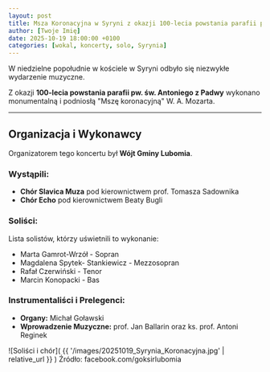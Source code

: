 ```yaml
---
layout: post
title: Msza Koronacyjna w Syryni z okazji 100-lecia powstania parafii pw. św. Antoniego z Padwy
author: [Twoje Imię]
date: 2025-10-19 18:00:00 +0100
categories: [wokal, koncerty, solo, Syrynia]
---
```


W niedzielne popołudnie w kościele w Syryni odbyło się niezwykłe wydarzenie muzyczne.

Z okazji **100-lecia powstania parafii pw. św. Antoniego z Padwy** wykonano monumentalną i podniosłą "Mszę koronacyjną" W. A. Mozarta.

---

## Organizacja i Wykonawcy

Organizatorem tego koncertu był **Wójt Gminy Lubomia**.

### Wystąpili:

* **Chór Slavica Muza** pod kierownictwem prof. Tomasza Sadownika
* **Chór Echo** pod kierownictwem Beaty Bugli

### Soliści:

Lista solistów, którzy uświetnili to wykonanie:
* Marta Gamrot-Wrzół - Sopran
* Magdalena Spytek- Stankiewicz - Mezzosopran
* Rafał Czerwiński - Tenor
* Marcin Konopacki - Bas

### Instrumentaliści i Prelegenci:

* **Organy:** Michał Goławski 
* **Wprowadzenie Muzyczne:** prof. Jan Ballarin oraz ks. prof. Antoni Reginek

![Soliści i chór]( {{ '/images/20251019_Syrynia_Koronacyjna.jpg' | relative_url }} )
Źródło: facebook.com/goksirlubomia

